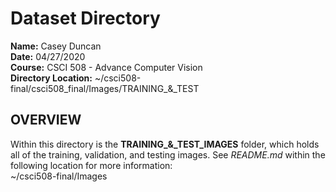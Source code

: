 <h1>Dataset Directory</h1>

**Name:** Casey Duncan <br />
**Date:** 04/27/2020 <br />
**Course:** CSCI 508 - Advance Computer Vision <br />
**Directory Location:** ~/csci508-final/csci508_final/Images/TRAINING_&_TEST

<h2>OVERVIEW</h2>

Within this directory is the **TRAINING_&_TEST_IMAGES** folder, which holds all of the training, validation, and testing images. See *README.md* within the following location for more information: <br />
~/csci508-final/Images

